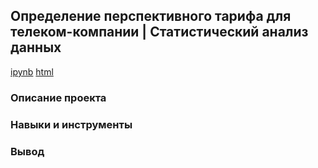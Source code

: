 ## Определение перспективного тарифа для телеком-компании | Статистический анализ данных  
[ipynb]() [html]()
### Описание проекта  
### Навыки и инструменты  
### Вывод  
